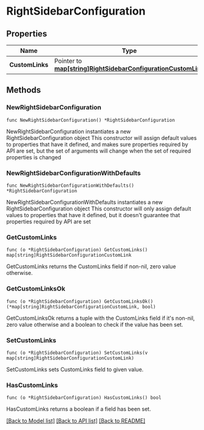# RightSidebarConfiguration

## Properties

Name | Type | Description | Notes
------------ | ------------- | ------------- | -------------
**CustomLinks** | Pointer to [**map[string]RightSidebarConfigurationCustomLink**](RightSidebarConfigurationCustomLink.md) |  | [optional] 

## Methods

### NewRightSidebarConfiguration

`func NewRightSidebarConfiguration() *RightSidebarConfiguration`

NewRightSidebarConfiguration instantiates a new RightSidebarConfiguration object
This constructor will assign default values to properties that have it defined,
and makes sure properties required by API are set, but the set of arguments
will change when the set of required properties is changed

### NewRightSidebarConfigurationWithDefaults

`func NewRightSidebarConfigurationWithDefaults() *RightSidebarConfiguration`

NewRightSidebarConfigurationWithDefaults instantiates a new RightSidebarConfiguration object
This constructor will only assign default values to properties that have it defined,
but it doesn't guarantee that properties required by API are set

### GetCustomLinks

`func (o *RightSidebarConfiguration) GetCustomLinks() map[string]RightSidebarConfigurationCustomLink`

GetCustomLinks returns the CustomLinks field if non-nil, zero value otherwise.

### GetCustomLinksOk

`func (o *RightSidebarConfiguration) GetCustomLinksOk() (*map[string]RightSidebarConfigurationCustomLink, bool)`

GetCustomLinksOk returns a tuple with the CustomLinks field if it's non-nil, zero value otherwise
and a boolean to check if the value has been set.

### SetCustomLinks

`func (o *RightSidebarConfiguration) SetCustomLinks(v map[string]RightSidebarConfigurationCustomLink)`

SetCustomLinks sets CustomLinks field to given value.

### HasCustomLinks

`func (o *RightSidebarConfiguration) HasCustomLinks() bool`

HasCustomLinks returns a boolean if a field has been set.


[[Back to Model list]](../README.md#documentation-for-models) [[Back to API list]](../README.md#documentation-for-api-endpoints) [[Back to README]](../README.md)


